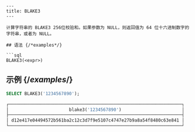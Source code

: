 ```
---
title: BLAKE3
---

计算字符串的 BLAKE3 256位校验和。如果参数为 NULL，则返回值为 64 位十六进制数字的字符串，或者为 NULL。

## 语法 {/*examples*/}

```sql
BLAKE3(<expr>)
```

## 示例 {/*examples*/}

```sql
SELECT BLAKE3('1234567890');

┌──────────────────────────────────────────────────────────────────┐
│                       blake3('1234567890')                       │
├──────────────────────────────────────────────────────────────────┤
│ d12e417e04494572b561ba2c12c3d7f9e5107c4747e27b9a8a54f8480c63e841 │
└──────────────────────────────────────────────────────────────────┘
```
```
